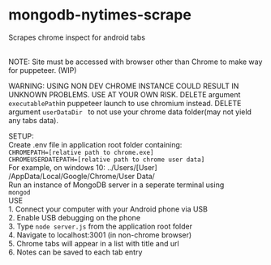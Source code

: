# mongodb-nytimes-scrape

Scrapes chrome inspect for android tabs

<br>NOTE: Site must be accessed with browser other than Chrome to make way for puppeteer. (WIP)

WARNING: USING NON DEV CHROME INSTANCE COULD RESULT IN UNKNOWN PROBLEMS. USE AT YOUR OWN RISK. DELETE argument `executablePath`in puppeteer launch to use chromium instead. DELETE argument `userDataDir ` to not use your chrome data folder(may not yield any tabs data). 

SETUP:<br>
Create .env file in application root folder containing:<br>
`CHROMEPATH=[relative path to chrome.exe]`<br>
`CHROMEUSERDATEPATH=[relative path to chrome user data]` <br>
For example, on windows 10: ../Users/[User] /AppData/Local/Google/Chrome/User Data/ <br>
Run an instance of MongoDB server in a seperate terminal using
<br> `mongod`
<br>USE
<br>1. Connect your computer with your Android phone via USB
<br>2. Enable USB debugging on the phone
<br>3. Type `node server.js` from the application root folder
<br>4. Navigate to localhost:3001 (in non-chrome browser)
<br>5. Chrome tabs will appear in a list with title and url
<br>6. Notes can be saved to each tab entry